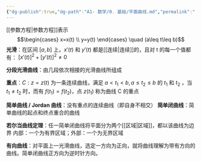 ```yaml
---
{"dg-publish":true,"dg-path":"A1- 数学/0. 基础/平面曲线.md","permalink":"/A1- 数学/0. 基础/平面曲线/","dgPassFrontmatter":true,"noteIcon":"","created":"2024-05-21T15:20:28.181+08:00","updated":"2025-04-14T18:25:19.698+08:00"}
---
```



[[参数方程\|参数方程]]表示
$$\begin{cases}
x=x(t) \\
y=y(t)
\end{cases} \quad (a\leq t\leq b)$$
**光滑**：在区间 $[a,b]$ 上，$x'(t)$ 和 $y'(t)$ 都是[[连续\|连续]]的，且对 t 的每一个值都有： $[x'(t)]^{2}+[y'(t)]^{2}\neq 0$

**分段光滑曲线**：由几段依次相接的光滑曲线所组成

**重点**：$C: z=z(t)$ 为一条连续曲线，满足 $a<t_{1}<b,a\leq t_{2}\leq b$ 的 $t_{1}$ 和 $t_{2}$ ，当 $t_{1}\neq t_{2}$ 时，而有 $f(t_{1})=f(t_{2})$，点 $z(t_{1})$ 称为曲线 C 的重点

**简单曲线 / Jordan 曲线**：没有重点的连续曲线（即自身不相交）
**简单闭曲线**：简单曲线的起点和终点重合的曲线

**若尔当曲线定理**：任一简单闭曲线将平面分为两个[[区域\|区域]]，都以该曲线为边界
内部：一个为有界区域；外部：一个为无界区域      

**有向曲线**：对平面上一光滑曲线，选定一方向为正向，就将曲线理解为带有方向的曲线。简单闭曲线正方向为逆时针方向。

